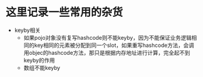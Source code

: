 # 这里记录一些常用的杂货

* keyby相关
    * 如果pojo对象没有复写hashcode则不能keyby，因为不能保证业务逻辑相同的key相同的元素被分配到同一个slot，如果重写hashcode方法，会调用objec的hashcode方法，那只是根据内存地址进行计算，完全起不到keyby的作用
    * 数组不能keyby   

